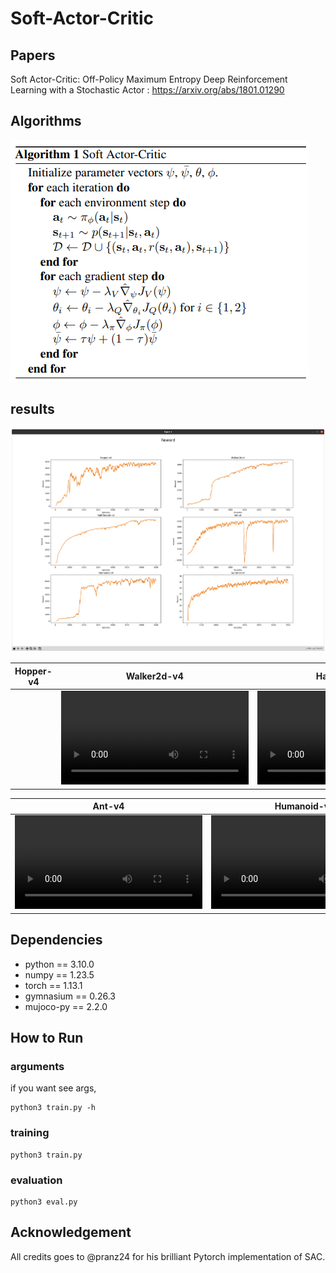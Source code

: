 # Soft-Actor-Critic



## Papers
Soft Actor-Critic: Off-Policy Maximum Entropy Deep Reinforcement Learning with a Stochastic Actor :
https://arxiv.org/abs/1801.01290

## Algorithms
![Alt text](algorithm.png)

## results
![Alt text](rewards.png)

Hopper-v4|Walker2d-v4|HalfCheetah-v4
:-----------------------:|:-----------------------:|:-----------------------:|
[](videos/Hopper.mp4)|![](videos/Walker2d.mp4)|![](videos/HalfCheetah.mp4)

Ant-v4|Humanoid-v4|Swimmer-v4
:-----------------------:|:-----------------------:|:-----------------------:|
![](videos/Ant.mp4)|![](videos/Humanoid.mp4)|![](videos/Swimmer.mp4)

## Dependencies
- python == 3.10.0
- numpy == 1.23.5
- torch == 1.13.1
- gymnasium == 0.26.3
- mujoco-py == 2.2.0
## How to Run

### arguments

if you want see args,

    python3 train.py -h

### training
    python3 train.py

### evaluation

    python3 eval.py

## Acknowledgement
All credits goes to @pranz24 for his brilliant Pytorch implementation of SAC.
